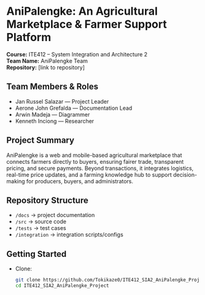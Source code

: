 # AniPalengke: An Agricultural Marketplace & Farmer Support Platform

**Course:** ITE412 – System Integration and Architecture 2  
**Team Name:** AniPalengke Team  
**Repository:** [link to repository]  

## Team Members & Roles
- Jan Russel Salazar — Project Leader 
- Aerone John Grefalda — Documentation Lead  
- Arwin Madeja — Diagrammer
- Kenneth Inciong — Researcher  

## Project Summary
AniPalengke is a web and mobile-based agricultural marketplace that connects farmers directly to buyers, ensuring fairer trade, transparent pricing, and secure payments. Beyond transactions, it integrates logistics, real-time price updates, and a farming knowledge hub to support decision-making for producers, buyers, and administrators.  

## Repository Structure
- `/docs` → project documentation  
- `/src` → source code  
- `/tests` → test cases  
- `/integration` → integration scripts/configs  

## Getting Started
- Clone:  
  ```bash
  git clone https://github.com/Tokikaze0/ITE412_SIA2_AniPalengke_Project.git
  cd ITE412_SIA2_AniPalengke_Project